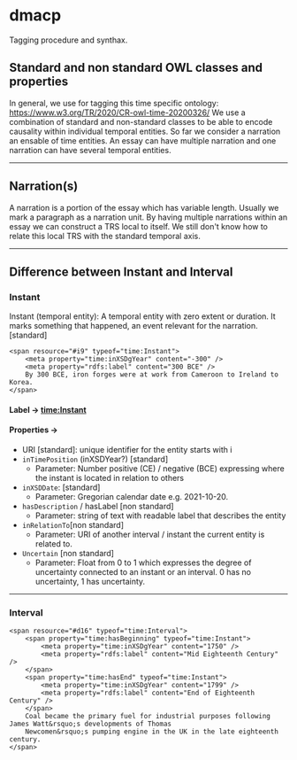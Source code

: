 # dmacp

Tagging procedure and synthax.

## Standard and non standard OWL classes and properties
In general, we use for tagging this time specific ontology: https://www.w3.org/TR/2020/CR-owl-time-20200326/
We use a combination of standard and non-standard classes to be able to encode causality within individual temporal entities.
So far we consider a narration an ensable of time entities. An essay can have multiple narration and one narration can have several temporal entities.

-----

## Narration(s)
A narration is a portion of the essay which has variable length. Usually we mark a paragraph as a narration unit. By having multiple narrations within an essay we can construct a TRS local to itself. We still don't know how to relate this local TRS with the standard temporal axis.

-----


## Difference between Instant and Interval

### Instant
Instant (temporal entity): A temporal entity with zero extent or duration. It marks something that happened, an event relevant for the narration. [standard]

```
<span resource="#i9" typeof="time:Instant">
    <meta property="time:inXSDgYear" content="-300" />
    <meta property="rdfs:label" content="300 BCE" />
    By 300 BCE, iron forges were at work from Cameroon to Ireland to Korea. 
</span>
```

#### Label → [time:Instant](https://www.w3.org/TR/2020/CR-owl-time-20200326/#time:Instant)
#### Properties →
- URI [standard]: unique identifier for the entity starts with i
- `inTimePosition` (inXSDYear?) [standard]
    - Parameter: Number positive (CE) / negative (BCE) expressing where the instant is located in relation to others
- `inXSDDate`: [standard]
    - Parameter: Gregorian calendar date e.g. 2021-10-20.
- `hasDescription` / hasLabel [non standard]
    - Parameter: string of text with readable label that describes the entity
- `inRelationTo`[non standard]
    - Parameter: URI of another interval / instant the current entity is related to.
- `Uncertain` [non standard]
    - Parameter: Float from 0 to 1 which expresses the degree of uncertainty connected to an instant or an interval. 0 has no uncertainty, 1 has uncertainty.

-----

### Interval


```
<span resource="#d16" typeof="time:Interval">
    <span property="time:hasBeginning" typeof="time:Instant">
        <meta property="time:inXSDgYear" content="1750" />
        <meta property="rdfs:label" content="Mid Eighteenth Century" />
    </span>
    <span property="time:hasEnd" typeof="time:Instant">
        <meta property="time:inXSDgYear" content="1799" />
        <meta property="rdfs:label" content="End of Eighteenth Century" />
    </span>
    Coal became the primary fuel for industrial purposes following James Watt&rsquo;s developments of Thomas
    Newcomen&rsquo;s pumping engine in the UK in the late eighteenth century.
</span>
```